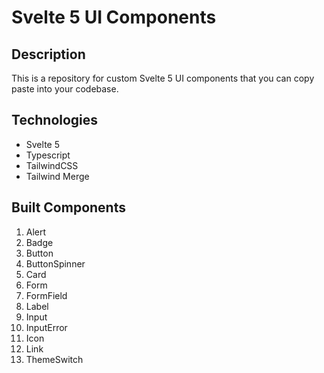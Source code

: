 # Svelte 5 UI Components

## Description

This is a repository for custom Svelte 5 UI components that you can copy paste into your codebase.

## Technologies

-   Svelte 5
-   Typescript
-   TailwindCSS
-   Tailwind Merge

## Built Components

1. Alert
2. Badge
3. Button
4. ButtonSpinner
5. Card
6. Form
7. FormField
8. Label
9. Input
10. InputError
11. Icon
12. Link
13. ThemeSwitch
